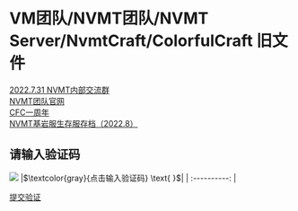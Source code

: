 # VM团队/NVMT团队/NVMT Server/NvmtCraft/ColorfulCraft 旧文件
[2022.7.31 NVMT内部交流群](https://github.com/ColorFulCraft/CFCHistory/blob/main/old%20files/7.31-img.md)<br>
[NVMT团队官网](https://github.com/Win13Pro/NVMT_Old_Website/)<br>
[CFC一周年](https://github.com/Win13Pro/CFC1year/)<br>
[NVMT基岩服生存服存档（2022.8）](https://pan.baidu.com/s/1d_4-xFDgPCs204rf1lUo9Q?pwd=cfcc)

## 请输入验证码
![](https://www.luogu.com.cn/api/verify/captcha)
|$\textcolor{gray}{点击输入验证码} \text{      }$|
| :----------: |

[提交验证](https://985.so/b69vg)
